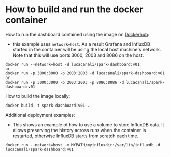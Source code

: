 # How to build and run the docker container

How to run the dashboard contained using the image on [Dockerhub](https://hub.docker.com/r/lucacanali/spark-dashboard):
- this example uses `network=host`. As a result Grafana and InfluxDB started in the container will be 
  using the local host machine's network.   Note that this will use ports 3000, 2003 and 8086 on the host.
```
docker run --network=host -d lucacanali/spark-dashboard:v01
or
docker run -p 3000:3000 -p 2003:2003 -d lucacanali/spark-dashboard:v01
or
docker run -p 3000:3000 -p 2003:2003 -p 8086:8086 -d lucacanali/spark-dashboard:v01
```

How to build the image locally:
```
docker build -t spark-dashboard:v01 .
```

Additional deployment examples:
- This shows an example of how to use a volume to store InfluxDB data. 
  It allows preserving the history across runs when the container is restarted,
  otherwise InfluxDB starts from scratch each time.
```
docker run --network=host -v MYPATH/myinfluxdir:/var/lib/influxdb -d lucacanali/spark-dashboard:v01
```

